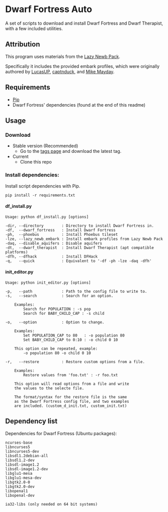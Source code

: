 Dwarf Fortress Auto
===================

A set of scripts to download and install Dwarf Fortress and
Dwarf Therapist, with a few included utilities.

## Attribution

This program uses materials from the
[Lazy Newb Pack](http://www.bay12forums.com/smf/index.php?topic=59026.0).

Specifically it includes the provided embark profiles, which
were originally authored by
[LucasUP](http://www.funkybomp.com/),
[captnduck](https://www.youtube.com/user/captnduck), and
[Mike Mayday](http://mayday.w.staszic.waw.pl/df.php).


## Requirements

- [Pip](www.pip-installer.org)
- Dwarf Fortress' dependencies (found at the end of this readme)

## Usage
### Download

- Stable version (Recommended)
    - Go to the
        [tags page](https://github.com/haesken/dwarf_fortress_auto/tags)
        and download the latest tag.
- Current
    - Clone this repo

### Install dependencies:

Install script dependencies with Pip.

    pip install -r requirements.txt

#### df\_install.py
    Usage: python df_install.py [options]

    -dir, --directory        : Directory to install Dwarf Fortress in.
    -df,  --dwarf_fortress   : Install Dwarf Fortress
    -ph,  --phoebus          : Install Phoebus tileset
    -lze, --lazy_newb_embark : Install embark profiles from Lazy Newb Pack
    -daq, --disable_aquifers : Disable aquifers
    -dt,  --dwarf_therapist  : Install Dwarf Therapist (apt compatible platforms)
    -dfh, --dfhack           : Install DFHack
    -q,   --quick            : Equivalent to '-df -ph -lze -daq -dfh'

#### init\_editor.py
    Usage: python init_editor.py [options]

    -p,   --path             : Path to the config file to write to.
    -s,   --search           : Search for an option.

        Examples:
            Search for POPULATION : -s pop
            Search for BABY_CHILD_CAP : -s child

    -o,   --option           : Option to change.

        Examples:
            Set POPULATION_CAP to 80   : -o population 80
            Set BABY_CHILD_CAP to 0:10 : -o child 0 10

        This option can be repeated, example:
            -o population 80 -o child 0 10

    -r,   --restore          : Restore custom options from a file.

        Examples:
            Restore values from 'foo.txt' : -r foo.txt

        This option will read options from a file and write
        the values to the selecte file.

        The format/syntax for the restore file is the same
        as the Dwarf Fortress config file, and two examples
        are included. (custom_d_init.txt, custom_init.txt)


## Dependency list
Dependencies for Dwarf Fortress (Ubuntu packages):

    ncurses-base
    libncurses5
    libncurses5-dev
    libsdl1.2debian-all
    libsdl1.2-dev
    libsdl-image1.2
    libsdl-image1.2-dev
    libglu1-mesa
    libglu1-mesa-dev
    libgtk2.0-0
    libgtk2.0-dev
    libopenal1
    libopenal-dev

    ia32-libs (only needed on 64 bit systems)
